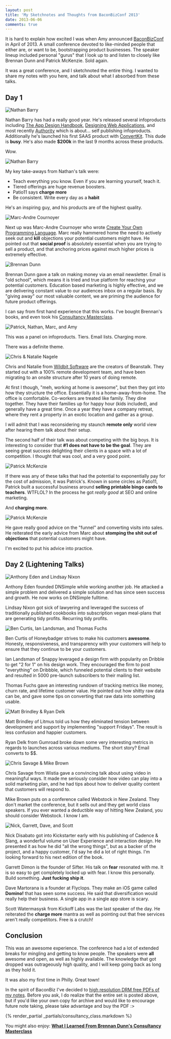 ```yaml
---
layout: post
title: 'My Sketchnotes and Thoughts from BaconBizConf 2013'
date: 2013-06-06
comments: true
---
```


It is hard to explain how excited I was when Amy announced
[BaconBizConf](https://unicornfree.com/category/baconbiz) in April of 2013. A
small conference devoted to like-minded people that either are, or want to be,
bootstrapping product businesses. The speaker lineup included personal "gurus"
that I look up to and listen to closely like Brennan Dunn and Patrick McKenzie.
Sold again.

It was a great conference, and I sketchnoted the entire thing. I wanted to share
my notes with you here, and talk about what I absorbed from these talks.

## Day 1

![Nathan Barry](./images/bacon/bacon_biz_2013-1.jpg)

Nathan Barry has had a really good year. He's released several infoproducts
including [The App Design
Handbook](https://nathanbarry.com/app-design-handbook/), [Designing Web
Applications](https://nathanbarry.com/webapps/), and most recently
[Authority](https://nathanbarry.com/authority/) which is about... self publishing
infoproducts. Additionally he's launched his first SAAS product with
[ConvertKit](https://convertkit.com/). This dude is **busy**. He's also made
**$200k** in the last 9 months across these products.

Wow.

![Nathan Barry](./images/bacon/bacon_biz_2013-2.jpg)

My key take-aways from Nathan's talk were:

- Teach everything you know. Even if you are learning yourself, teach it.
- Tiered offerings are huge revenue boosters.
- Patio11 says **charge more**
- Be consistent. Write every day as a **habit**

He's an inspiring guy, and his products are of the highest quality.

![Marc-Andre Cournoyer](./images/bacon/bacon_biz_2013-3.jpg)

Next up was Marc-Andre Cournoyer who wrote [Create Your Own Programming
Language](https://createyourproglang.com/). Marc really hammered home the need to
actively seek out and **kill** objections your potential customers might have.
He pointed out that **social proof** is absolutely essential when you are trying
to sell a product, and that anchoring prices against much higher prices is
extremely effective.

![Brennan Dunn](./images/bacon/bacon_biz_2013-4.jpg)

Brennan Dunn gave a talk on making money via an email newsletter. Email is "old
school", which means it is tried and true platform for reaching your potential
customers. Education based marketing is highly effective, and we are delivering
constant value to our audiences inbox on a regular basis. By "giving away" our
most valuable content, we are priming the audience for future product offerings.

I can say from first hand experience that this works. I've bought Brennan's
books, and even took his [Consultancy
Masterclass](https://doubleyourfreelancingrate.com/build-a-consultancy).

![Patrick, Nathan, Marc, and Amy](./images/bacon/bacon_biz_2013-5.jpg)

This was a panel on infoproducts. Tiers. Email lists. Charging more.

There was a definite theme.

![Chris & Natalie Nagele](./images/bacon/bacon_biz_2013-6.jpg)

Chris and Natalie from [Wildbit Software](https://wildbit.com/) are the creators
of Beanstalk. They started out with a 100% remote development team, and have
been migrating to an onsite structure after 10 years of doing remote.

At first I though, "meh, working at home is awesome", but then they got into how
they structure the office. Essentially it is a home-away-from-home. The office
is comfortable. Co-workers are treated like family. They dine together. They
have their families up for happy hour (kids included), and generally have a
great time. Once a year they have a company retreat, where they rent a property
in an exotic location and gather as a group.

I will admit that I was reconsidering my staunch **remote only** world view
after hearing them talk about their setup.

The second half of their talk was about competing with the big boys. It is
interesting to consider that **#1 does not have to be the goal**. They are
seeing great success delighting their clients in a space with a lot of
competition. I thought that was cool, and a very good point.

![Patrick McKenzie](./images/bacon/bacon_biz_2013-7.jpg)

If there was any of these talks that had the potential to exponentially pay for
the cost of admission, it was Patrick's. Known in some circles as Patio11,
Patrick built a successful business around **selling printable bingo cards to
teachers**. WTFLOL? In the process he got _really good_ at SEO and online
marketing.

And **charging more**.

![Patrick McKenzie](./images/bacon/bacon_biz_2013-8.jpg)

He gave really good advice on the "funnel" and converting visits into sales. He
reiterated the early advice from Marc about **stomping the shit out of
objections** that potential customers might have.

I'm excited to put his advice into practice.

## Day 2 (Lightening Talks)

![Anthony Eden and Lindsay Nixon](./images/bacon/bacon_biz_2013-9.jpg)

Anthony Eden founded DNSimple while working another job. He attacked a simple
problem and delivered a simple solution and has since seen success and growth.
He now works on DNSimple fulltime.

Lindsay Nixon got sick of lawyering and leveraged the success of traditionally
published cookbooks into subscription vegan meal-plans that are generating tidy
profits. Recurring tidy profits.

![Ben Curtis, Ian Landsman, and Thomas Fuchs](./images/bacon/bacon_biz_2013-10.jpg)

Ben Curtis of Honeybadger strives to make his customers **awesome**. Honesty,
responsiveness, and transparency with your customers will help to ensure that
they continue to be your customers.

Ian Landsman of Snappy leveraged a design firm with popularity on Dribble to get
"2 for 1" on his design work. They encouraged the firm to post "everything" on
Dribbble, which funneled potential clients to their website and resulted in 5000
pre-launch subscribers to their mailing list.

Thomas Fuchs gave an interesting rundown of tracking metrics like money, churn
rate, and lifetime customer value. He pointed out how shitty raw data can be,
and gave some tips on converting that raw data into something usable.

![Matt Brindley & Ryan Delk](./images/bacon/bacon_biz_2013-11.jpg)

Matt Brindley of Litmus told us how they eliminated tension between development
and support by implementing "support Fridays". The result is less confusion and
happier customers.

Ryan Delk from Gumroad broke down some very interesting metrics in regards to
launches across various mediums. The short story? Email converts to $$.

![Chris Savage & Mike Brown](./images/bacon/bacon_biz_2013-12.jpg)

Chris Savage from Wistia gave a convincing talk about using video in meaningful
ways. It made me seriously consider how video can play into a solid marketing
plan, and he had tips about how to deliver quality content that customers will
respond to.

Mike Brown puts on a conference called Webstock in New Zealand. They don't
market the conference, but it sells out and they get world class speakers. If
you ever wanted a deductible way of hitting New Zealand, you should consider
Webstock. I know I am.

![Nick, Garrett, Dave, and Scott](./images/bacon/bacon_biz_2013-13.jpg)

Nick Disabato got into Kickstarter early with his publishing of Cadence & Slang,
a wonderful volume on User Experience and interaction design. He presented it as
how he did "all the wrong things", but as a backer of the project, and a happy
customer, I'd say he did a lot of right things. I'm looking forward to his next
edition of the book.

Garrett Dimon is the founder of Sifter. His talk on **fear** resonated with me.
It is so easy to get completely locked up with fear. I know this personally.
Build something. **Just fucking ship it**.

Dave Martorana is a founder at Flyclops. They make an iOS game called
**Domino!** that has seen some success. He said that diversification would
really help their business. A single app in a single app store is scary.

Scott Watermasysk from Kickoff Labs was the last speaker of the day. He
reiterated the **charge more** mantra as well as pointing out that free services
aren't really competitors. Free is a crutch!

## Conclusion

This was an awesome experience. The conference had a lot of extended breaks for
mingling and getting to know people. The speakers were **all** awesome and open,
as well as highly available. The knowledge that got dropped was outrageously
high quality, and I will keep going back as long as they hold it.

It was also my first time in Philly. Great town!

In the spirit of BaconBiz I've decided to <a
href="https://gum.co/baconbiz2013sketchnotes">high resolution DRM free PDFs of
my notes</a>. Before you ask, I do realize that the entire set is posted above,
but if you'd like your own copy for archive and would like to encourage future
note taking, please take advantage and buy the PDF :>

{% render_partial _partials/consultancy_class.markdown %}

You might also enjoy: <a href="https://joelhooks.com/blog/2013/06/07/what-i-learned-from-brennan-dunns-consultancy-masterclass-w-slash-sketchnotes/"><strong>What I Learned From Brennan Dunn's Consultancy Masterclass</strong></a>
